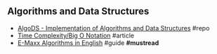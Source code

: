 ## Algorithms and Data Structures

- [AlgoDS - Implementation of Algorithms and Data Structures](https://github.com/sherxon/AlgoDS) #repo
- [Time Complexity/Big O Notation](https://medium.com/javascript-scene/time-complexity-big-o-notation-1a4310c3ee4b) #article
- [E-Maxx Algorithms in English](https://e-maxx-eng.appspot.com) #guide **#mustread**